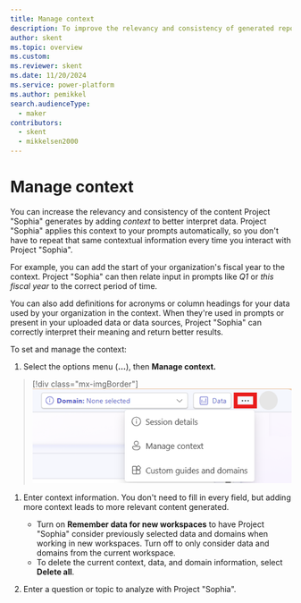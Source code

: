 ```yaml
---
title: Manage context
description: To improve the relevancy and consistency of generated reports, provide Project "Sophia" with a context.
author: skent
ms.topic: overview
ms.custom: 
ms.reviewer: skent
ms.date: 11/20/2024
ms.service: power-platform
ms.author: pemikkel
search.audienceType:
  - maker
contributors:
  - skent
  - mikkelsen2000
---
```


# Manage context

You can increase the relevancy and consistency of the content Project "Sophia" generates by adding _context_ to better interpret data. Project "Sophia" applies this context to your prompts automatically, so you don't have to repeat that same contextual information every time you interact with Project "Sophia".

For example, you can add the start of your organization's fiscal year to the context. Project "Sophia" can then relate input in prompts like _Q1_ or _this fiscal year_ to the correct period of time.

You can also add definitions for acronyms or column headings for your data used by your organization in the context. When they're used in prompts or present in your uploaded data or data sources, Project "Sophia" can correctly interpret their meaning and return better results.

To set and manage the context:

1. Select the options menu (**&hellip;**), then **Manage context.**

> [!div class="mx-imgBorder"]
> ![Screenshot showing the location of the options menu](media/context-select.png)

1. Enter context information. You don't need to fill in every field, but adding more context leads to more relevant content generated.

   - Turn on **Remember data for new workspaces** to have Project "Sophia" consider previously selected data and domains when working in new workspaces. Turn off to only consider data and domains from the current workspace.
   - To delete the current context, data, and domain information, select **Delete all**.

1. Enter a question or topic to analyze with Project "Sophia".
